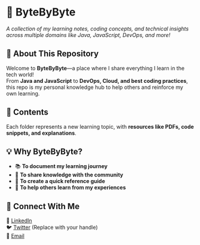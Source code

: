 
# 📘 ByteByByte  
*A collection of my learning notes, coding concepts, and technical insights across multiple domains like Java, JavaScript, DevOps, and more!*  

## 🚀 About This Repository  
Welcome to **ByteByByte**—a place where I share everything I learn in the tech world!  
From **Java and JavaScript** to **DevOps, Cloud, and best coding practices**, this repo is my personal knowledge hub to help others and reinforce my own learning.  

## 📂 Contents  
Each folder represents a new learning topic, with **resources like PDFs, code snippets, and explanations**.  

## 💡 Why ByteByByte?  
- 📚 **To document my learning journey**  
- 🤝 **To share knowledge with the community**  
- 📝 **To create a quick reference guide**  
- 🚀 **To help others learn from my experiences**


## 📌 Connect With Me  
💼 [LinkedIn](https://www.linkedin.com/in/avadhut-shinde-a4732a1b4)  
🐦 [Twitter]([https://twitter.com/](https://x.com/AvadhutDev?t=9HzwkQ8YbDSkX_C25qMlng&s=09)) (Replace with your handle)  
📧 [Email](avadhutshinde92@gmail.com)
